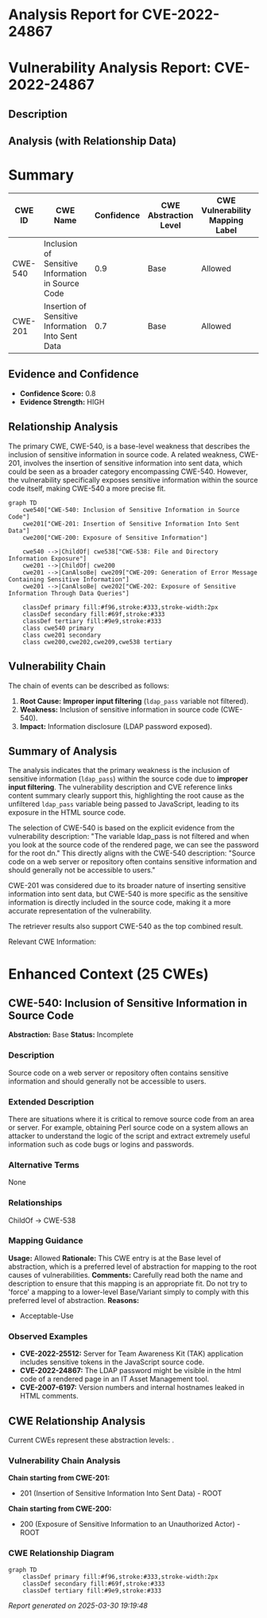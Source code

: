 # Analysis Report for CVE-2022-24867

# Vulnerability Analysis Report: CVE-2022-24867

## Description



## Analysis (with Relationship Data)

# Summary
| CWE ID | CWE Name | Confidence | CWE Abstraction Level | CWE Vulnerability Mapping Label | CWE-Vulnerability Mapping Notes |
|---|---|---|---|---|---|
| CWE-540 | Inclusion of Sensitive Information in Source Code | 0.9 | Base | Allowed | Primary CWE |
| CWE-201 | Insertion of Sensitive Information Into Sent Data | 0.7 | Base | Allowed | Secondary Candidate |

## Evidence and Confidence

*   **Confidence Score:** 0.8
*   **Evidence Strength:** HIGH

## Relationship Analysis
The primary CWE, CWE-540, is a base-level weakness that describes the inclusion of sensitive information in source code. A related weakness, CWE-201, involves the insertion of sensitive information into sent data, which could be seen as a broader category encompassing CWE-540. However, the vulnerability specifically exposes sensitive information within the source code itself, making CWE-540 a more precise fit.

```mermaid
graph TD
    cwe540["CWE-540: Inclusion of Sensitive Information in Source Code"]
    cwe201["CWE-201: Insertion of Sensitive Information Into Sent Data"]
    cwe200["CWE-200: Exposure of Sensitive Information"]
    
    cwe540 -->|ChildOf| cwe538["CWE-538: File and Directory Information Exposure"]
    cwe201 -->|ChildOf| cwe200
    cwe201 -->|CanAlsoBe| cwe209["CWE-209: Generation of Error Message Containing Sensitive Information"]
    cwe201 -->|CanAlsoBe| cwe202["CWE-202: Exposure of Sensitive Information Through Data Queries"]
    
    classDef primary fill:#f96,stroke:#333,stroke-width:2px
    classDef secondary fill:#69f,stroke:#333
    classDef tertiary fill:#9e9,stroke:#333
    class cwe540 primary
    class cwe201 secondary
    class cwe200,cwe202,cwe209,cwe538 tertiary
```

## Vulnerability Chain
The chain of events can be described as follows:

1.  **Root Cause:** **Improper input filtering** (`ldap_pass` variable not filtered).
2.  **Weakness:** Inclusion of sensitive information in source code (CWE-540).
3.  **Impact:** Information disclosure (LDAP password exposed).

## Summary of Analysis
The analysis indicates that the primary weakness is the inclusion of sensitive information (`ldap_pass`) within the source code due to **improper input filtering**. The vulnerability description and CVE reference links content summary clearly support this, highlighting the root cause as the unfiltered `ldap_pass` variable being passed to JavaScript, leading to its exposure in the HTML source code.

The selection of CWE-540 is based on the explicit evidence from the vulnerability description: "The variable ldap_pass is not filtered and when you look at the source code of the rendered page, we can see the password for the root dn." This directly aligns with the CWE-540 description: "Source code on a web server or repository often contains sensitive information and should generally not be accessible to users."

CWE-201 was considered due to its broader nature of inserting sensitive information into sent data, but CWE-540 is more specific as the sensitive information is directly included in the source code, making it a more accurate representation of the vulnerability.

The retriever results also support CWE-540 as the top combined result.

Relevant CWE Information:

# Enhanced Context (25 CWEs)

## CWE-540: Inclusion of Sensitive Information in Source Code
**Abstraction:** Base
**Status:** Incomplete

### Description
Source code on a web server or repository often contains sensitive information and should generally not be accessible to users.

### Extended Description
There are situations where it is critical to remove source code from an area or server. For example, obtaining Perl source code on a system allows an attacker to understand the logic of the script and extract extremely useful information such as code bugs or logins and passwords.

### Alternative Terms
None

### Relationships
ChildOf -> CWE-538

### Mapping Guidance
**Usage:** Allowed
**Rationale:** This CWE entry is at the Base level of abstraction, which is a preferred level of abstraction for mapping to the root causes of vulnerabilities.
**Comments:** Carefully read both the name and description to ensure that this mapping is an appropriate fit. Do not try to 'force' a mapping to a lower-level Base/Variant simply to comply with this preferred level of abstraction.
**Reasons:**
- Acceptable-Use

### Observed Examples
- **CVE-2022-25512:** Server for Team Awareness Kit (TAK) application includes sensitive tokens in the JavaScript source code.
- **CVE-2022-24867:** The LDAP password might be visible in the html code of a rendered page in an IT Asset Management tool.
- **CVE-2007-6197:** Version numbers and internal hostnames leaked in HTML comments.


## CWE Relationship Analysis

Current CWEs represent these abstraction levels: .


### Vulnerability Chain Analysis

**Chain starting from CWE-201:**
- 201 (Insertion of Sensitive Information Into Sent Data) - ROOT


**Chain starting from CWE-200:**
- 200 (Exposure of Sensitive Information to an Unauthorized Actor) - ROOT



### CWE Relationship Diagram

```mermaid
graph TD
    classDef primary fill:#f96,stroke:#333,stroke-width:2px
    classDef secondary fill:#69f,stroke:#333
    classDef tertiary fill:#9e9,stroke:#333
```



*Report generated on 2025-03-30 19:19:48*
